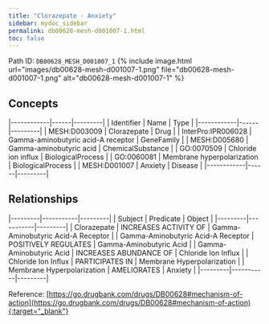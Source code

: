 ```yaml
---
title: "Clorazepate - Anxiety"
sidebar: mydoc_sidebar
permalink: db00628-mesh-d001007-1.html
toc: false 
---
```



Path ID: `DB00628_MESH_D001007_1`
{% include image.html url="images/db00628-mesh-d001007-1.png" file="db00628-mesh-d001007-1.png" alt="db00628-mesh-d001007-1" %}

## Concepts

|------------|------|---------|
| Identifier | Name | Type    |
|------------|------|---------|
| MESH:D003009 | Clorazepate | Drug |
| InterPro:IPR006028 | Gamma-aminobutyric acid-A receptor | GeneFamily |
| MESH:D005680 | Gamma-aminobutyric acid | ChemicalSubstance |
| GO:0070509 | Chloride ion influx | BiologicalProcess |
| GO:0060081 | Membrane hyperpolarization | BiologicalProcess |
| MESH:D001007 | Anxiety | Disease |
|------------|------|---------|

## Relationships

|---------|-----------|---------|
| Subject | Predicate | Object  |
|---------|-----------|---------|
| Clorazepate | INCREASES ACTIVITY OF | Gamma-Aminobutyric Acid-A Receptor |
| Gamma-Aminobutyric Acid-A Receptor | POSITIVELY REGULATES | Gamma-Aminobutyric Acid |
| Gamma-Aminobutyric Acid | INCREASES ABUNDANCE OF | Chloride Ion Influx |
| Chloride Ion Influx | PARTICIPATES IN | Membrane Hyperpolarization |
| Membrane Hyperpolarization | AMELIORATES | Anxiety |
|---------|-----------|---------|

Reference: [https://go.drugbank.com/drugs/DB00628#mechanism-of-action](https://go.drugbank.com/drugs/DB00628#mechanism-of-action){:target="_blank"}
